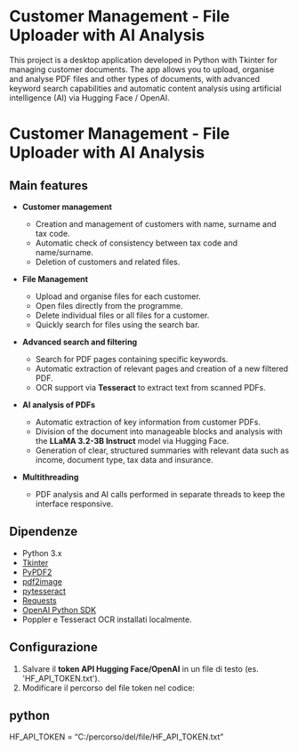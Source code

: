 # Customer Management - File Uploader with AI Analysis

This project is a desktop application developed in Python with Tkinter for managing customer documents. The app allows you to upload, organise and analyse PDF files and other types of documents, with advanced keyword search capabilities and automatic content analysis using artificial intelligence (AI) via Hugging Face / OpenAI.

# Customer Management - File Uploader with AI Analysis

## Main features

- **Customer management**
  - Creation and management of customers with name, surname and tax code.
  - Automatic check of consistency between tax code and name/surname.
  - Deletion of customers and related files.

- **File Management**
  - Upload and organise files for each customer.
  - Open files directly from the programme.
  - Delete individual files or all files for a customer.
  - Quickly search for files using the search bar.

- **Advanced search and filtering**
  - Search for PDF pages containing specific keywords.
  - Automatic extraction of relevant pages and creation of a new filtered PDF.
  - OCR support via **Tesseract** to extract text from scanned PDFs.

- **AI analysis of PDFs**
  - Automatic extraction of key information from customer PDFs.
  - Division of the document into manageable blocks and analysis with the **LLaMA 3.2-3B Instruct** model via Hugging Face.
  - Generation of clear, structured summaries with relevant data such as income, document type, tax data and insurance.
  
- **Multithreading**
  - PDF analysis and AI calls performed in separate threads to keep the interface responsive.

## Dipendenze

- Python 3.x
- [Tkinter](https://docs.python.org/3/library/tkinter.html)
- [PyPDF2](https://pypi.org/project/PyPDF2/)
- [pdf2image](https://pypi.org/project/pdf2image/)
- [pytesseract](https://pypi.org/project/pytesseract/)
- [Requests](https://pypi.org/project/requests/)
- [OpenAI Python SDK](https://pypi.org/project/openai/)
- Poppler e Tesseract OCR installati localmente.

## Configurazione

1. Salvare il **token API Hugging Face/OpenAI** in un file di testo (es. 'HF_API_TOKEN.txt').
2. Modificare il percorso del file token nel codice:

## python
HF_API_TOKEN = “C:/percorso/del/file/HF_API_TOKEN.txt”
 

